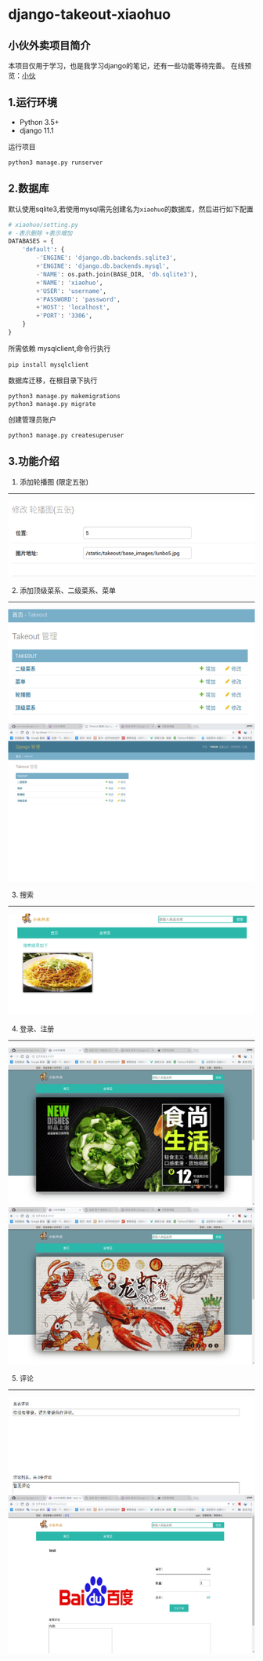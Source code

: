 django-takeout-xiaohuo
======
小伙外卖项目简介
------
本项目仅用于学习，也是我学习django的笔记，还有一些功能等待完善。
在线预览：[小伙](106.14.196.122)

1.运行环境
-----
* Python 3.5+
* django 11.1

运行项目
```
python3 manage.py runserver
```

2.数据库
------
默认使用sqlite3,若使用mysql需先创建名为`xiaohuo`的数据库，然后进行如下配置
```python
# xiaohuo/setting.py
# -表示删除 +表示增加
DATABASES = {
    'default': {
        -'ENGINE': 'django.db.backends.sqlite3',
        +'ENGINE': 'django.db.backends.mysql',
        -'NAME': os.path.join(BASE_DIR, 'db.sqlite3'),
        +'NAME': 'xiaohuo',
        +'USER': 'username',
        +'PASSWORD': 'password',
        +'HOST': 'localhost',
        +'PORT': '3306',
    }
}
```
所需依赖 mysqlclient,命令行执行

`pip install mysqlclient`

数据库迁移，在根目录下执行
```sudo
python3 manage.py makemigrations
python3 manage.py migrate
```
创建管理员账户
```
python3 manage.py createsuperuser
```
3.功能介绍
------
1. 添加轮播图 (限定五张)
------
![添加轮播图](readme_images/DeepinScreenshot_select-area_20170906221833.png)

2. 添加顶级菜系、二级菜系、菜单
------
![](readme_images/DeepinScreenshot_select-area_20170906221817.png)
![](readme_images/深度录屏_google-chrome_20170906222626.gif)

3. 搜索
------
![](readme_images/DeepinScreenshot_select-area_20170906222913.png)

4. 登录、注册
------
![](readme_images/深度录屏_google-chrome_20170906223854.gif)
![](readme_images/深度录屏_google-chrome_20170906224004.gif)

5. 评论
------
![](readme_images/DeepinScreenshot_select-area_20170906224714.png)
![](readme_images/深度录屏_google-chrome_20170906224753.gif)
